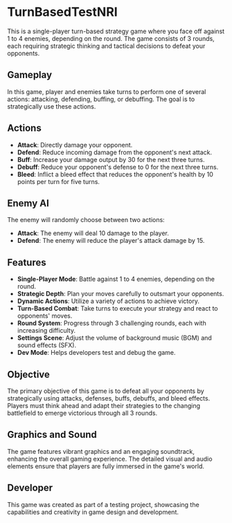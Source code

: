 # TurnBasedTestNRI
 This is a single-player turn-based strategy game where you face off against 1 to 4 enemies, depending on the round. The game consists of 3 rounds, each requiring strategic thinking and tactical decisions to defeat your opponents.


## Gameplay
In this game, player and enemies take turns to perform one of several actions: attacking, defending, buffing, or debuffing. The goal is to strategically use these actions.


## Actions
- **Attack**: Directly damage your opponent.
- **Defend**: Reduce incoming damage from the opponent's next attack.
- **Buff**: Increase your damage output by 30 for the next three turns.
- **Debuff**: Reduce your opponent's defense to 0 for the next three turns.
- **Bleed**: Inflict a bleed effect that reduces the opponent's health by 10 points per turn for five turns.


## Enemy AI 
The enemy will randomly choose between two actions:
- **Attack**: The enemy will deal 10 damage to the player.
- **Defend**: The enemy will reduce the player's attack damage by 15.


## Features
- **Single-Player Mode**: Battle against 1 to 4 enemies, depending on the round.
- **Strategic Depth**: Plan your moves carefully to outsmart your opponents.
- **Dynamic Actions**: Utilize a variety of actions to achieve victory.
- **Turn-Based Combat**: Take turns to execute your strategy and react to opponents' moves.
- **Round System**: Progress through 3 challenging rounds, each with increasing difficulty.
- **Settings Scene**: Adjust the volume of background music (BGM) and sound effects (SFX).
- **Dev Mode**: Helps developers test and debug the game.


## Objective
The primary objective of this game is to defeat all your opponents by strategically using attacks, defenses, buffs, debuffs, and bleed effects. Players must think ahead and adapt their strategies to the changing battlefield to emerge victorious through all 3 rounds.


## Graphics and Sound
The game features vibrant graphics and an engaging soundtrack, enhancing the overall gaming experience. The detailed visual and audio elements ensure that players are fully immersed in the game's world.


## Developer
This game was created as part of a testing project, showcasing the capabilities and creativity in game design and development.
